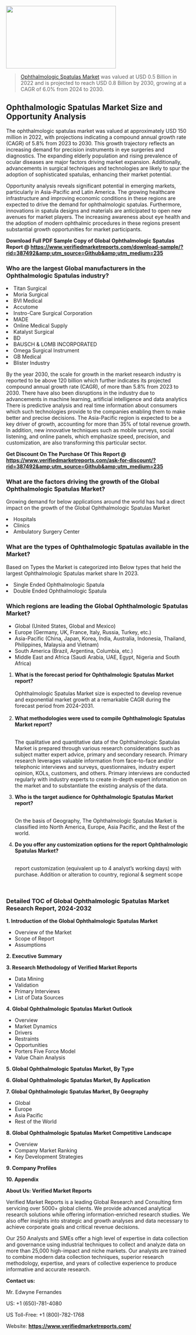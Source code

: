 <img src="https://ffe5etoiles.com/wp-content/uploads/2024/12/MST1-300x171.png" alt="" width="300" height="171" class="alignnone size-medium wp-image-20088" /><blockquote><p><p><a href="https://www.verifiedmarketreports.com/download-sample/?rid=387492&utm_source=Github&utm_medium=235" target="_blank">Ophthalmologic Spatulas Market</a> was valued at USD 0.5 Billion in 2022 and is projected to reach USD 0.8 Billion by 2030, growing at a CAGR of 6.0% from 2024 to 2030.</p></blockquote><p><h2>Ophthalmologic Spatulas Market Size and Opportunity Analysis</h2><p>The ophthalmologic spatulas market was valued at approximately USD 150 million in 2022, with projections indicating a compound annual growth rate (CAGR) of 5.8% from 2023 to 2030. This growth trajectory reflects an increasing demand for precision instruments in eye surgeries and diagnostics. The expanding elderly population and rising prevalence of ocular diseases are major factors driving market expansion. Additionally, advancements in surgical techniques and technologies are likely to spur the adoption of sophisticated spatulas, enhancing their market potential.</p><p>Opportunity analysis reveals significant potential in emerging markets, particularly in Asia-Pacific and Latin America. The growing healthcare infrastructure and improving economic conditions in these regions are expected to drive the demand for ophthalmologic spatulas. Furthermore, innovations in spatula designs and materials are anticipated to open new avenues for market players. The increasing awareness about eye health and the adoption of modern ophthalmic procedures in these regions present substantial growth opportunities for market participants.</p></p><p class=""><strong>Download Full PDF Sample Copy of Global Ophthalmologic Spatulas Report @ <a href="https://www.verifiedmarketreports.com/download-sample/?rid=387492&amp;utm_source=Github&amp;utm_medium=235" target="_blank">https://www.verifiedmarketreports.com/download-sample/?rid=387492&amp;utm_source=Github&amp;utm_medium=235</a></strong></p><h3 id="" class="">Who are the largest Global manufacturers in the Ophthalmologic Spatulas industry?</h3><p><li>Titan Surgical</li><li> Moria Surgical</li><li> BVI Medical</li><li> Accutome</li><li> Instro-Care Surgical Corporation</li><li> MADE</li><li> Online Medical Supply</li><li> Katalyst Surgical</li><li> BD</li><li> BAUSCH & LOMB INCORPORATED</li><li> Omega Surgical Instrument</li><li> GB Medical</li><li> Blister Industry</li></p><div class=""><div class="" dir="" data-message-author-role="" data-message-id="" data-message-model-slug=""><div class=""><div class=""><div class=""><div class="" dir="" data-message-author-role="" data-message-id="" data-message-model-slug=""><div class=""><div class=""><p>By the year 2030, the scale for growth in the market research industry is reported to be above 120 billion which further indicates its projected compound annual growth rate (CAGR), of more than 5.8% from 2023 to 2030. There have also been disruptions in the industry due to advancements in machine learning, artificial intelligence and data analytics There is predictive analysis and real time information about consumers which such technologies provide to the companies enabling them to make better and precise decisions. The Asia-Pacific region is expected to be a key driver of growth, accounting for more than 35% of total revenue growth. In addition, new innovative techniques such as mobile surveys, social listening, and online panels, which emphasize speed, precision, and customization, are also transforming this particular sector.</p><p><strong>Get Discount On The Purchase Of This Report @&nbsp; <a href="https://www.verifiedmarketreports.com/ask-for-discount/?rid=387492&amp;utm_source=Github&amp;utm_medium=235" target="_blank">https://www.verifiedmarketreports.com/ask-for-discount/?rid=387492&amp;utm_source=Github&amp;utm_medium=235</a></strong></p></div></div></div></div></div></div></div></div><h3 id="" class="">What are the factors driving the growth of the Global Ophthalmologic Spatulas Market?</h3><p id="" class="">Growing demand for below applications around the world has had a direct impact on the growth of the Global Ophthalmologic Spatulas Market</p><p id="" class=""><li>Hospitals</li><li> Clinics</li><li> Ambulatory Surgery Center</li></p><h3 id="" class="">What are the types of Ophthalmologic Spatulas available in the Market?</h3><p id="" class="">Based on Types the Market is categorized into Below types that held the largest Ophthalmologic Spatulas market share In 2023.</p><p id="" class=""><li>Single Ended Ophthalmologic Spatula</li><li> Double Ended Ophthalmologic Spatula</li></p><h3 id="" class="">Which regions are leading the Global Ophthalmologic Spatulas Market?</h3><ul><li>Global (United States, Global and Mexico)</li><li>Europe (Germany, UK, France, Italy, Russia, Turkey, etc.)</li><li>Asia-Pacific (China, Japan, Korea, India, Australia, Indonesia, Thailand, Philippines, Malaysia and Vietnam)</li><li>South America (Brazil, Argentina, Columbia, etc.)</li><li>Middle East and Africa (Saudi Arabia, UAE, Egypt, Nigeria and South Africa)</li></ul><p><ol><li><strong>What is the forecast period for Ophthalmologic Spatulas Market report?<br /></strong><br /><span data-sheets-root="1" data-sheets-value="{&quot;1&quot;:2,&quot;2&quot;:&quot;XXXX size is expected to develop revenue and exponential market growth at a remarkable CAGR during the forecast period from 2024&ndash;2030.&quot;}" data-sheets-userformat="{&quot;2&quot;:12674,&quot;4&quot;:{&quot;1&quot;:2,&quot;2&quot;:16776960},&quot;10&quot;:2,&quot;11&quot;:0,&quot;15&quot;:&quot;Arial&quot;,&quot;16&quot;:12}">Ophthalmologic Spatulas Market size is expected to develop revenue and exponential market growth at a remarkable CAGR during the forecast period from 2024&ndash;2031.</span><br /><br /></li><li><strong>What methodologies were used to compile Ophthalmologic Spatulas Market report?<br /><br /></strong><p>The qualitative and quantitative data of the&nbsp;Ophthalmologic Spatulas Market is prepared through various research considerations such as subject matter expert advice, primary and secondary research. Primary research leverages valuable information from face-to-face and/or telephonic interviews and surveys, questionnaires, industry expert opinion, KOLs, customers, and others. Primary interviews are conducted regularly with industry experts to create in-depth expert information on the market and to substantiate the existing analysis of the data.&nbsp;</p></li><li><strong>Who is the target audience for Ophthalmologic Spatulas Market report?<br /><br /></strong><p>On the basis of Geography, The&nbsp;Ophthalmologic Spatulas Market is classified into North America, Europe, Asia Pacific, and the Rest of the world.</p></li><li><strong>Do you offer any customization options for the report Ophthalmologic Spatulas Market?<br /><br /></strong><p>report customization (equivalent up to 4 analyst&rsquo;s working days) with purchase. Addition or alteration to country, regional &amp; segment scope</p><p>&nbsp;</p></li></ol></p><h3 id="" class="">Detailed TOC of Global Ophthalmologic Spatulas Market Research Report, 2024-2032</h3><p id="" class=""><strong>1. Introduction of the Global Ophthalmologic Spatulas Market</strong></p><ul><li>Overview of the Market</li><li>Scope of Report</li><li>Assumptions</li></ul><p id="" class=""><strong>2. Executive Summary</strong></p><p id="" class=""><strong>3. Research Methodology of&nbsp;Verified Market Reports</strong></p><ul><li>Data Mining</li><li>Validation</li><li>Primary Interviews</li><li>List of Data Sources</li></ul><p id="" class=""><strong>4. Global Ophthalmologic Spatulas Market Outlook</strong></p><ul><li>Overview</li><li>Market Dynamics</li><li>Drivers</li><li>Restraints</li><li>Opportunities</li><li>Porters Five Force Model</li><li>Value Chain Analysis</li></ul><p id="" class=""><strong>5. Global Ophthalmologic Spatulas Market, By&nbsp;Type</strong></p><p id="" class=""><strong>6. Global Ophthalmologic Spatulas Market, By Application</strong></p><p id="" class=""><strong>7. Global Ophthalmologic Spatulas Market, By Geography</strong></p><ul><li>Global</li><li>Europe</li><li>Asia Pacific</li><li>Rest of the World</li></ul><p id="" class=""><strong>8. Global Ophthalmologic Spatulas Market Competitive Landscape</strong></p><ul><li>Overview</li><li>Company Market Ranking</li><li>Key Development Strategies</li></ul><p id="" class=""><strong>9. Company Profiles</strong></p><p id="" class=""><strong>10. Appendix</strong></p><p id="" class=""><strong>About Us: Verified Market Reports</strong></p><p id="" class="">Verified Market Reports is a leading Global Research and Consulting firm servicing over 5000+ global clients. We provide advanced analytical research solutions while offering information-enriched research studies. We also offer insights into strategic and growth analyses and data necessary to achieve corporate goals and critical revenue decisions.</p><p id="" class="">Our 250 Analysts and SMEs offer a high level of expertise in data collection and governance using industrial techniques to collect and analyze data on more than 25,000 high-impact and niche markets. Our analysts are trained to combine modern data collection techniques, superior research methodology, expertise, and years of collective experience to produce informative and accurate research.</p><p id="" class=""><strong>Contact us:</strong></p><p id="" class="">Mr. Edwyne Fernandes</p><p id="" class="">US: +1 (650)-781-4080</p><p id="" class="">US Toll-Free: +1 (800)-782-1768</p><p id="" class="">Website: <a target="" data-test-app-aware-link=""><strong>https://www.verifiedmarketreports.com/</strong></a></p>
